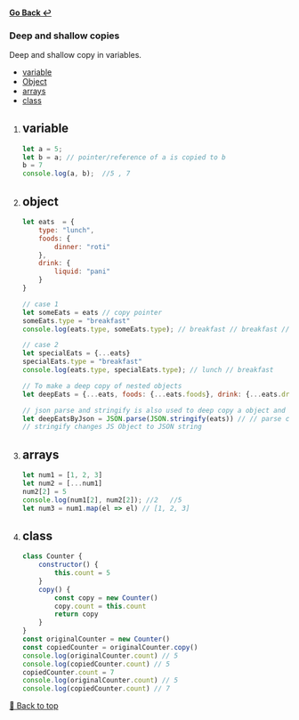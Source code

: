 #### [Go Back ↩](../README.md)
<h3>Deep and shallow copies</h3>
<!-- [Deep and shallow copies](#deep-and-shallow-copies) -->

Deep and shallow copy in variables.
- [variable](#variable)
- [Object](#object)
- [arrays](#arrays)
- [class](#class)

1. ## variable

    ```javascript
    let a = 5;
    let b = a; // pointer/reference of a is copied to b
    b = 7
    console.log(a, b);  //5 , 7
    ```
2. ## object

    ```javascript
    let eats  = {
        type: "lunch",
        foods: {
            dinner: "roti"
        },
        drink: {
            liquid: "pani"
        }
    }

    // case 1
    let someEats = eats // copy pointer
    someEats.type = "breakfast"
    console.log(eats.type, someEats.type); // breakfast // breakfast // this is shallow copy

    // case 2
    let specialEats = {...eats}
    specialEats.type = "breakfast"
    console.log(eats.type, specialEats.type); // lunch // breakfast

    // To make a deep copy of nested objects
    let deepEats = {...eats, foods: {...eats.foods}, drink: {...eats.drink}} // this will replace certain objects

    // json parse and stringify is also used to deep copy a object and its nested elements. 
    let deepEatsByJson = JSON.parse(JSON.stringify(eats)) // // parse changes JSON string to JS Object
    // stringify changes JS Object to JSON string
    ```
3. ## arrays

    ```javascript
    let num1 = [1, 2, 3]
    let num2 = [...num1]
    num2[2] = 5
    console.log(num1[2], num2[2]); //2   //5 
    let num3 = num1.map(el => el) // [1, 2, 3]
    ```

3. ## class

    ```javascript
    class Counter {
        constructor() {
            this.count = 5
        }
        copy() {
            const copy = new Counter()
            copy.count = this.count
            return copy
        }
    }
    const originalCounter = new Counter()
    const copiedCounter = originalCounter.copy()
    console.log(originalCounter.count) // 5
    console.log(copiedCounter.count) // 5
    copiedCounter.count = 7
    console.log(originalCounter.count) // 5
    console.log(copiedCounter.count) // 7
    ```


<!-- #### [Go Top ⬆️](#deep-and-shallow-copies) -->

[🔼 Back to top](#deep-and-shallow-copies)